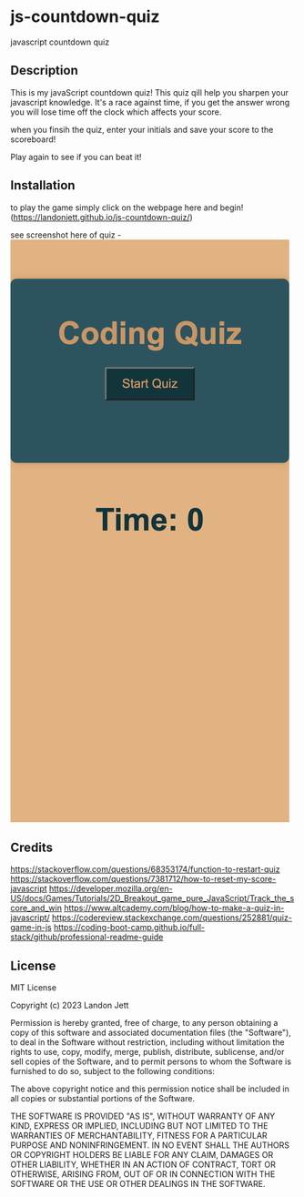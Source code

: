 # js-countdown-quiz
javascript countdown quiz 

## Description

This is my javaScript countdown quiz! This quiz qill help you sharpen your javascript knowledge. It's a race against time, if you get the answer wrong you will lose time off the clock which affects your score. 

when you finsih the quiz, enter your initials and save your score to the scoreboard! 

Play again to see if you can beat it! 

## Installation 

to play the game simply click on the webpage here and begin! (https://landonjett.github.io/js-countdown-quiz/)

see screenshot here of quiz -  ![js Countdown Quiz](./assets/images/_Users_landonjett_bootcamp_homework_even_js-countdown-quiz_index.html_initials=LJ.png)

## Credits 

https://stackoverflow.com/questions/68353174/function-to-restart-quiz
https://stackoverflow.com/questions/7381712/how-to-reset-my-score-javascript
https://developer.mozilla.org/en-US/docs/Games/Tutorials/2D_Breakout_game_pure_JavaScript/Track_the_score_and_win
https://www.altcademy.com/blog/how-to-make-a-quiz-in-javascript/
https://codereview.stackexchange.com/questions/252881/quiz-game-in-js
https://coding-boot-camp.github.io/full-stack/github/professional-readme-guide
 
 ## License

 MIT License

Copyright (c) 2023 Landon Jett

Permission is hereby granted, free of charge, to any person obtaining a copy
of this software and associated documentation files (the "Software"), to deal
in the Software without restriction, including without limitation the rights
to use, copy, modify, merge, publish, distribute, sublicense, and/or sell
copies of the Software, and to permit persons to whom the Software is
furnished to do so, subject to the following conditions:

The above copyright notice and this permission notice shall be included in all
copies or substantial portions of the Software.

THE SOFTWARE IS PROVIDED "AS IS", WITHOUT WARRANTY OF ANY KIND, EXPRESS OR
IMPLIED, INCLUDING BUT NOT LIMITED TO THE WARRANTIES OF MERCHANTABILITY,
FITNESS FOR A PARTICULAR PURPOSE AND NONINFRINGEMENT. IN NO EVENT SHALL THE
AUTHORS OR COPYRIGHT HOLDERS BE LIABLE FOR ANY CLAIM, DAMAGES OR OTHER
LIABILITY, WHETHER IN AN ACTION OF CONTRACT, TORT OR OTHERWISE, ARISING FROM,
OUT OF OR IN CONNECTION WITH THE SOFTWARE OR THE USE OR OTHER DEALINGS IN THE
SOFTWARE.


